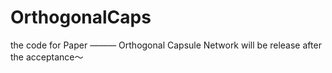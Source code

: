 # OrthogonalCaps
the code for Paper ——— Orthogonal Capsule Network will be release after the acceptance～
